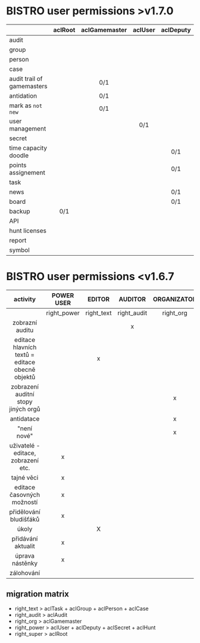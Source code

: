 # BISTRO user permissions >v1.7.0

||aclRoot|aclGamemaster|aclUser|aclDeputy|aclTask|aclSecret|aclAudit|aclAPI|aclGroup|aclPerson|aclCase|aclHunt|aclReport|aclSymbol|
--- |:---:|:---:|:---:|:---:|:---:|:---:|:---:|:---:|:---:|:---:|:---:|:---:|:---:|:---:
audit                                           |||||||0/1
group                                           |||||||||0/1
person                                          ||||||||||0/1
case                                            |||||||||||0/1
audit trail of gamemasters                      ||0/1
antidation                                      ||0/1
mark as `not new`                               ||0/1
user management                                 |||0/1
secret                                          ||||||n-m
time capacity doodle                            ||||0/1
points assignement                              ||||0/1
task                                            |||||r/w
news                                            ||||0/1
board                                           ||||0/1
backup                                          |0/1
API                                             ||||||||0/r/w
hunt licenses                                   ||||||||||||0/r/w
report                                          |||||||||||||0/1
symbol                                          ||||||||||||||0/1

# BISTRO user permissions <v1.6.7

activity | POWER USER | EDITOR | AUDITOR | ORGANIZATOR
:---:|:---:|:---:|:---:|:---:
|| right_power | right_text | right_audit | right_org |right_super
zobrazní auditu                                 | | | x | |
editace hlavních textů = editace obecně objektů | | x | | |
zobrazení auditní stopy jiných orgů             | | | | x |
antidatace                                      | | | | x |
"není nové"                                     | | | | x |
uživatelé - editace, zobrazení etc.             | x | | | |
tajné věci                                      | x | | | |
editace časovných možností                      | x | | | |
přidělování bludišťáků                          | x | | | |
úkoly                                           | | X | | |
přidávání aktualit                              | x | | | |
úprava nástěnky                                 | x | | | |
zálohování                                      | | | | | | X


## migration matrix
- right_text > aclTask + aclGroup + aclPerson + aclCase
- right_audit > aclAudit
- right_org > aclGamemaster
- right_power > aclUser + aclDeputy + aclSecret + aclHunt
- right_super > aclRoot
